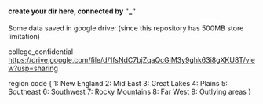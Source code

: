 #### create your dir here, connected by "_"

Some data saved in google drive: (since this repository has 500MB store limitation)

college_confidential https://drive.google.com/file/d/1fsNdC7bjZqaQcGlM3y9ghk63i8gXKU8T/view?usp=sharing


region code
{
  1: New England
  2: Mid East
  3: Great Lakes
  4: Plains
  5: Southeast
  6: Southwest
  7: Rocky Mountains
  8: Far West
  9: Outlying areas
}